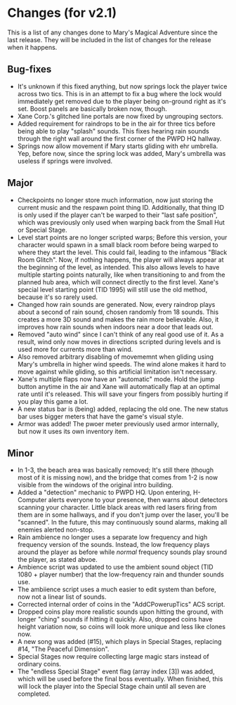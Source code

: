 # Changes (for v2.1)
This is a list of any changes done to Mary's Magical Adventure since the last release. They will be included in the list of changes for the release when it happens.
## Bug-fixes
* It's unknown if this fixed anything, but now springs lock the player twice across two tics. This is in an attempt to fix a bug where the lock would immediately get removed due to the player being on-ground right as it's set. Boost panels are basically broken now, though.
* Xane Corp.'s glitched line portals are now fixed by ungrouping sectors.
* Added requirement for raindrops to be in the air for three tics before being able to play "splash" sounds. This fixes hearing rain sounds through the right wall around the first corner of the PWPD HQ hallway.
* Springs now allow movement if Mary starts gliding with ehr umbrella. Yep, before now, since the spring lock was added, Mary's umbrella was useless if springs were involved.
## Major
* Checkpoints no longer store much information, now just storing the current music and the respawn point thing ID. Additionally, that thing ID is only used if the player can't be warped to their "last safe position", which was previously only used when warping back from the Small Hut or Special Stage.
* Level start points are no longer scripted warps; Before this version, your character would spawn in a small black room before being warped to where they start the level. This could fail, leading to the infamous "Black Room Glitch". Now, if nothing happens, the player will always appear at the beginning of the level, as intended. This also allows levels to have multiple starting points naturally, like when transitioning to and from the planned hub area, which will connect directly to the first level. Xane's special level starting point (TID 1995) will still use the old method, because it's so rarely used.
* Changed how rain sounds are generated. Now, every raindrop plays about a second of rain sound, chosen randomly from 18 sounds. This creates a more 3D sound and makes the rain more believable. Also, it improves how rain sounds when indoors near a door that leads out.
* Removed "auto wind" since I can't think of any real good use of it. As a result, wind only now moves in directions scripted during levels and is used more for currents more than wind.
* Also removed arbitrary disabling of movememnt when gliding using Mary's umbrella in higher wind speeds. The wind alone makes it hard to move against while gliding, so this artificial limitation isn't necessary.
* Xane's multiple flaps now have an "automatic" mode. Hold the jump button anytime in the air and Xane will automatically flap at an optimal rate until it's released. This will save your fingers from possibly hurting if you play this game a lot.
* A new status bar is (being) added, replacing the old one. The new status bar uses bigger meters that have the game's visual style.
* Armor was added! The pwoer meter previously used armor internally, but now it uses its own inventory item.
## Minor
* In 1-3, the beach area was basically removed; It's still there (though most of it is missing now), and the bridge that comes from 1-2 is now visible from the windows of the original intro building.
* Added a "detection" mechanic to PWPD HQ. Upon entering, H-Computer alerts everyone to your presence, then warns about detectors scanning your character. Little black areas with red lasers firing from them are in some hallways, and if you don't jump over the laser, you'll be "scanned". In the future, this may continuously sound alarms, making all enemies alerted non-stop.
* Rain ambience no longer uses a separate low frequency and high frequency version of the sounds. Instead, the low frequency plays around the player as before while *normal* frequency sounds play sround the player, as stated abvoe.
* Ambience script was updated to use the ambient sound object (TID 1080 + player number) that the low-frequency rain and thunder sounds use.
* The ambiience script uses a much easier to edit system than before, now not a linear list of sounds.
* Corrected internal order of coins in the "AddCPowerupTics" ACS script.
* Dropped coins play more realistic sounds upon hitting the ground, with longer "ching" sounds if hitting it quickly. Also, dropped coins have height variation now, so coins will look more unique and less like clones now.
* A new song was added (#15), which plays in Special Stages, replacing #14, "The Peaceful Dimension".
* Special Stages now require collecting large magic stars instead of ordinary coins.
* The "endless Special Stage" event flag (array index [3]) was added, which will be used before the final boss eventually. When finished, this will lock the player into the Special Stage chain until all seven are completed.